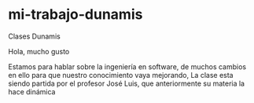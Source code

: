 # mi-trabajo-dunamis
Clases Dunamis

Hola, mucho gusto

Estamos para hablar sobre la ingeniería en software, de muchos cambios en ello para que nuestro conocimiento vaya mejorando, 
La clase esta siendo partida por el profesor José Luis, que anteriormente su materia la hace dinámica
